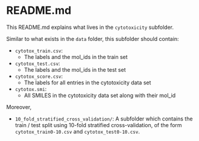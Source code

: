 # README.md

This README.md explains what lives in the `cytotoxicity` subfolder.

Similar to what exists in the `data` folder, this subfolder should contain:

- `cytotox_train.csv`:
  - The labels and the mol_ids in the train set
- `cytotox_test.csv`:
  - The labels and the mol_ids in the test set
- `cytotox_score.csv`:
  - The labels for all entries in the cytotoxicity data set
- `cytotox.smi`:
  - All SMILES in the cytotoxicity data set along with their mol_id


Moreover,

- `10_fold_stratified_cross_validation/`: A subfolder which contains the train / test split using 10-fold stratified cross-validation, of the form `cytotox_train0-10.csv` and `cytotox_test0-10.csv`.
